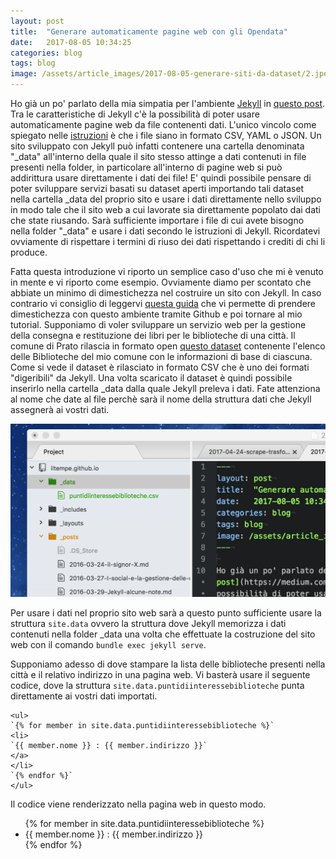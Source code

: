 ```yaml
---
layout: post
title:  "Generare automaticamente pagine web con gli Opendata"
date:   2017-08-05 10:34:25
categories: blog
tags: blog
image: /assets/article_images/2017-08-05-generare-siti-da-dataset/2.jpeg
---
```


Ho già un po' parlato della mia simpatia per l'ambiente [Jekyll](https://jekyllrb.com/) in [questo post](https://medium.com/@iltempe/incorporare-i-video-in-jekyll-senza-plugin-64a2d7ef4e54). Tra le caratteristiche di Jekyll c'è la possibilità di poter usare automaticamente pagine web da file contenenti dati. L'unico vincolo come spiegato nelle [istruzioni](https://jekyllrb.com/docs/datafiles/) è che i file siano in formato CSV, YAML o JSON.
Un sito sviluppato con Jekyll può infatti contenere una cartella denominata "_data" all'interno della quale il sito stesso attinge a dati contenuti in file presenti nella folder, in particolare all'interno di pagine web si può addirittura usare direttamente i dati dei file!
E' quindi possibile pensare di poter sviluppare servizi basati su dataset aperti importando tali dataset nella cartella _data del proprio sito e usare i dati direttamente nello sviluppo in modo tale che il sito web a cui lavorate sia direttamente popolato dai dati che state riusando. Sarà sufficiente importare i file di cui avete bisogno nella folder "_data" e usare i dati secondo le istruzioni di Jekyll. Ricordatevi ovviamente di rispettare i termini di riuso dei dati rispettando i crediti di chi li produce.

Fatta questa introduzione vi riporto un semplice caso d'uso che mi è venuto in mente e vi riporto come esempio. Ovviamente diamo per scontato che abbiate un minimo di dimestichezza nel costruire un sito con Jekyll. In caso contrario vi consiglio di leggervi [questa guida](https://webdesign.tutsplus.com/it/tutorials/setting-up-jekyll-for-github-pages-in-60-seconds--cms-27256) che vi permette di prendere dimestichezza con questo ambiente tramite Github e poi tornare al mio tutorial. Supponiamo di voler sviluppare un servizio web per la gestione della consegna e restituzione dei libri per le biblioteche di una città. Il comune di Prato rilascia in formato open [questo dataset](http://odn.comune.prato.it/dataset/biblioteche) contenente l'elenco delle Biblioteche del mio comune con le informazioni di base di ciascuna. Come si vede il dataset è rilasciato in formato CSV che è uno dei formati "digeribili" da Jekyll. Una volta scaricato il dataset è quindi possibile inserirlo nella cartella _data dalla quale Jekyll preleva i dati. Fate attenziona al nome che date al file perchè sarà il nome della struttura dati che Jekyll assegnerà ai vostri dati.

![](/assets/article_images/2017-08-05-generare-siti-da-dataset/1.png)

Per usare i dati nel proprio sito web sarà a questo punto sufficiente usare la struttura `site.data` ovvero la struttura dove Jekyll memorizza i dati contenuti nella folder _data una volta che effettuate la costruzione del sito web con il comando `bundle exec jekyll serve`.

Supponiamo adesso di dove stampare la lista delle biblioteche presenti nella città e il relativo indirizzo in una pagina web. Vi basterà usare il seguente codice, dove la struttura `site.data.puntidiinteressebiblioteche` punta direttamente ai vostri dati importati.

```
<ul>
`{% for member in site.data.puntidiinteressebiblioteche %}`
<li>
`{{ member.nome }} : {{ member.indirizzo }}`
</a>
</li>
`{% endfor %}`
</ul>
```
Il codice viene renderizzato nella pagina web in questo modo.

<ul>
{% for member in site.data.puntidiinteressebiblioteche %}
  <li>
      {{ member.nome }} : {{ member.indirizzo }}
    </a>
  </li>
{% endfor %}
</ul>



